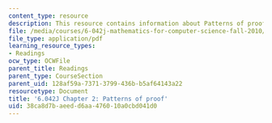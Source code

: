 ```yaml
---
content_type: resource
description: This resource contains information about Patterns of proof.
file: /media/courses/6-042j-mathematics-for-computer-science-fall-2010/38ca8d7baeedd6aa476010a0cbd041d0_MIT6_042JF10_chap02.pdf
file_type: application/pdf
learning_resource_types:
- Readings
ocw_type: OCWFile
parent_title: Readings
parent_type: CourseSection
parent_uid: 128af59a-7371-3799-436b-b5af64143a22
resourcetype: Document
title: '6.042J Chapter 2: Patterns of proof'
uid: 38ca8d7b-aeed-d6aa-4760-10a0cbd041d0
---
```

